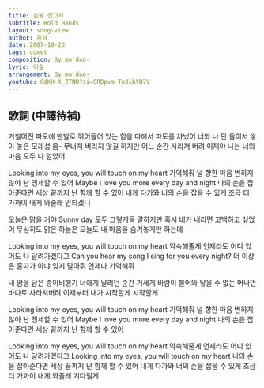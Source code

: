 ```yaml
---
title: 손을 잡고서
subtitle: Hold Hands
layout: song-view
author: 윤하
date: 2007-10-23
tags: comet
composition: By mo'doo-
lyric: 이숲
arrangement: By mo'doo-
youtube: CdKH-X_ZTNU?si=SRDpvm-Tn0ibYD7V
---
```


## 歌詞 (中譯待補)

거칠어진 파도에 맨발로 뛰어들어
있는 힘을 다해서 파도를 차냈어
너와 나 단 둘이서 쌓아 놓은 모래성
음- 무너져 버리지 않길
하지만 어느 순간 사라져 버려
이제야 나는 너의 마음 모두 다 알았어

Looking into my eyes,
you will touch on my heart
기억해줘 널 향한 마음
변하지 않아 난 맹세할 수 있어
Maybe I love you more every day and night
나의 손을 잡아준다면
세상 끝까지 난 함께 할 수 있어
내게 다가와 너의 손을 잡을 수 있게
조금 더 가까이 내게 와줄래
안되겠니

오늘은 맑을 거야
Sunny day 모두 그렇게들 말하지만
혹시 비가 내리면 고백하고 싶었어
무심히도 맑은 하늘은
오늘도 내 마음을 숨겨놓게만 하는데

Looking into my eyes,
you will touch on my heart
약속해줄게 언제라도
어디 있어도 나 달려가겠다고
Can you hear my song
I sing for you every night?
더 이상은 혼자가 아냐
잊지 말아줘 언제나 기억해줘

내 맘을 담은 종이비행기
너에게 날리던 순간
거세게 바람이 불어와
닿을 수 없는 머나먼 바다로 사라져버려
이제부터 내가 시작할게
시작할게

Looking into my eyes,
you will touch on my heart
기억해줘 널 향한 마음
변하지 않아 난 맹세할 수 있어
Maybe I love you more every day and night
나의 손을 잡아준다면
세상 끝까지 난 함께 할 수 있어

Looking into my eyes,
you will touch on my heart
약속해줄게 언제라도
어디 있어도 나 달려가겠다고
Looking into my eyes,
you will touch on my heart
나의 손을 잡아준다면
세상 끝까지 난 함께 할 수 있어
내게 다가와 너의 손을 잡을 수 있게
조금 더 가까이 내게 와줄래 기다릴게
